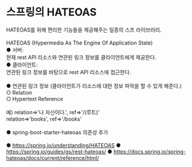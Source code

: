 # 스프링의 HATEOAS
HATEOAS를 위해 편리한 기능들을 제공해주는 일종의 스프 라이브러리.<br/>
<br/>
HATEOAS (Hypermedia As The Engine Of Application State)<br/>
● 서버:<br/>
     현재 rest API 리소스와 연관된 링크 정보를 클라이언트에게 제공한다.<br/>
● 클라이언트:<br/>
     연관된 링크 정보를 바탕으로 rest API 리소스에 접근한다.<br/>
<br/>
● 연관된 링크 정보 (클라이언트가 리소스에 대한 정보 파악을 할 수 있게 해준다.)<br/>
○ Relation<br/>
○ Hypertext Reference<br/>
<br/>
예) relation=>'나 자신이다.', ref=>'/(루트)'<br/>
   relation=>'books', ref=>'/books'<br/>
<br/>
● spring-boot-starter-hateoas 의존성 추가<br/>
<br/>
● https://spring.io/understanding/HATEOAS
● https://spring.io/guides/gs/rest-hateoas/
● https://docs.spring.io/spring-hateoas/docs/current/reference/html/
<br/>